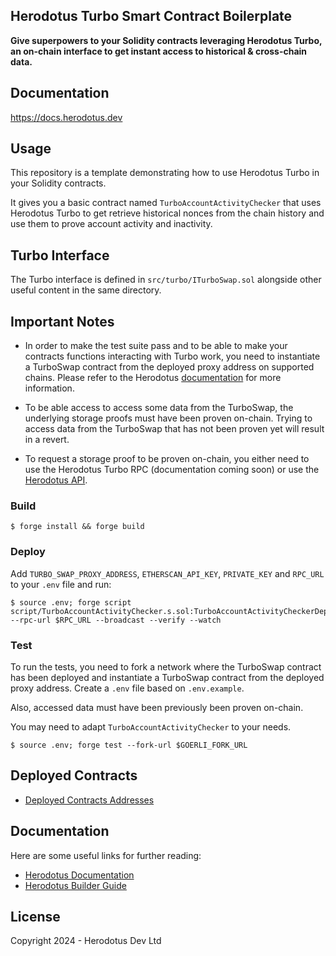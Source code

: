 ## Herodotus Turbo Smart Contract Boilerplate

**Give superpowers to your Solidity contracts leveraging Herodotus Turbo, an on-chain interface to get instant access to historical & cross-chain data.**

## Documentation

https://docs.herodotus.dev

## Usage

This repository is a template demonstrating how to use Herodotus Turbo in your Solidity contracts.

It gives you a basic contract named `TurboAccountActivityChecker` that uses Herodotus Turbo to get retrieve historical nonces from the chain history and use them to prove account activity and inactivity.

## Turbo Interface

The Turbo interface is defined in `src/turbo/ITurboSwap.sol` alongside other useful content in the same directory.

## Important Notes

- In order to make the test suite pass and to be able to make your contracts functions interacting with Turbo work, you need to instantiate a TurboSwap contract from the deployed proxy address on supported chains. Please refer to the Herodotus [documentation](https://docs.herodotus.dev) for more information.

- To be able access to access some data from the TurboSwap, the underlying storage proofs must have been proven on-chain. Trying to access data from the TurboSwap that has not been proven yet will result in a revert.

- To request a storage proof to be proven on-chain, you either need to use the Herodotus Turbo RPC (documentation coming soon) or use the [Herodotus API](<(https://api.herodotus.cloud/docs/static/index.html)>).

### Build

```shell
$ forge install && forge build
```

### Deploy

Add `TURBO_SWAP_PROXY_ADDRESS`, `ETHERSCAN_API_KEY`, `PRIVATE_KEY` and `RPC_URL` to your `.env` file and run:

```shell
$ source .env; forge script script/TurboAccountActivityChecker.s.sol:TurboAccountActivityCheckerDeployer --rpc-url $RPC_URL --broadcast --verify --watch
```

### Test

To run the tests, you need to fork a network where the TurboSwap contract has been deployed and instantiate a TurboSwap contract from the deployed proxy address. Create a `.env` file based on `.env.example`.

Also, accessed data must have been previously been proven on-chain.

You may need to adapt `TurboAccountActivityChecker` to your needs.

```shell
$ source .env; forge test --fork-url $GOERLI_FORK_URL
```

## Deployed Contracts

- [Deployed Contracts Addresses](https://docs.herodotus.dev/herodotus-docs/deployed-contracts)

## Documentation

Here are some useful links for further reading:

- [Herodotus Documentation](https://docs.herodotus.dev)
- [Herodotus Builder Guide](https://herodotus.notion.site/herodotus/Herodotus-Hands-On-Builder-Guide-5298b607069f4bcfba9513aa75ee74d4)

## License

Copyright 2024 - Herodotus Dev Ltd
